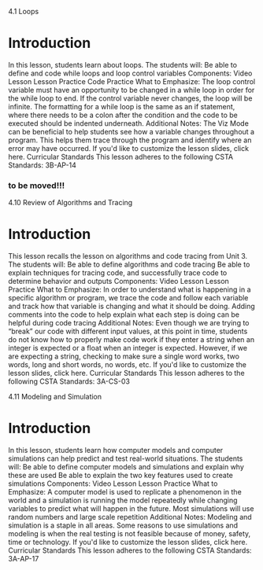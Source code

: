 4.1 Loops
# Introduction
In this lesson, students learn about loops. 
The students will:
Be able to define and code while loops and loop control variables 
Components:
Video Lesson
Lesson Practice
Code Practice
What to Emphasize:
The loop control variable must have an opportunity to be changed in a while loop in order for the while loop to end. If the control variable never changes, the loop will be infinite.
The formatting for a while loop is the same as an if statement, where there needs to be a colon after the condition and the code to be executed should be indented underneath.
Additional Notes:
The Viz Mode can be beneficial to help students see how a variable changes throughout a program. This helps them trace through the program and identify where an error may have occurred.
If you'd like to customize the lesson slides, click here.
Curricular Standards
This lesson adheres to the following CSTA Standards: 3B-AP-14




### to be moved!!!

4.10 Review of Algorithms and Tracing
# Introduction
This lesson recalls the lesson on algorithms and code tracing from Unit 3.
The students will:
Be able to define algorithms and code tracing
Be able to explain techniques for tracing code, and successfully trace code to determine behavior and outputs
Components:
Video Lesson
Lesson Practice
What to Emphasize:
In order to understand what is happening in a specific algorithm or program, we trace the code and follow each variable and track how that variable is changing and what it should be doing.
Adding comments into the code to help explain what each step is doing can be helpful during code tracing
Additional Notes:
Even though we are trying to “break” our code with different input values, at this point in time, students do not know how to properly make code work if they enter a string when an integer is expected or a float when an integer is expected. However, if we are expecting a string, checking to make sure a single word works, two words, long and short words, no words, etc.
If you'd like to customize the lesson slides, click here.
Curricular Standards
This lesson adheres to the following CSTA Standards: 3A-CS-03

4.11 Modeling and Simulation
# Introduction
In this lesson, students learn how computer models and computer simulations can help predict and test real-world situations. 
The students will:
Be able to define computer models and simulations and explain why these are used
Be able to explain the two key features used to create simulations
Components:
Video Lesson
Lesson Practice
What to Emphasize:
A computer model is used to replicate a phenomenon in the world and a simulation is running the model repeatedly while changing variables to predict what will happen in the future.
Most simulations will use random numbers and large scale repetition
Additional Notes:
Modeling and simulation is a staple in all areas. Some reasons to use simulations and modeling is when the real testing is not feasible because of money, safety, time or technology.
If you'd like to customize the lesson slides, click here.
Curricular Standards
This lesson adheres to the following CSTA Standards: 3A-AP-17
